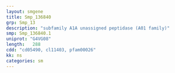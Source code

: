 ```yaml
---
layout: smgene
title: Smp_136840
grp: Smp_13
description: "subfamily A1A unassigned peptidase (A01 family)"
smp: Smp_136840.1
uniprot: "G4VG08"
length:   288
cdd: "cd05490, cl11403, pfam00026"
kk: ns
categories: sm
---
```


